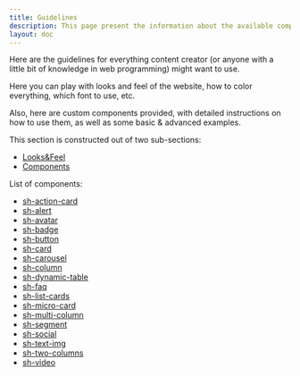 ```yaml
---
title: Guidelines
description: This page present the information about the available components that can be used to visually enrich Markdown text 
layout: doc
---
```

Here are the guidelines for everything content creator (or anyone with a little bit of knowledge in web programming) might want to use. 

Here you can play with looks and feel of the website, how to color everything, which font to use, etc.

Also, here are custom components provided, with detailed instructions on how to use them, as well as some basic & advanced examples.

This section is constructed out of two sub-sections:
- [Looks&Feel](/_8.guidelines/looks-feel/)
- [Components](/_8.guidelines/components/)

List of components:

  - [sh-action-card](/_8.guidelines/components/sh-action-card)
  - [sh-alert](/_8.guidelines/components/sh-alert)
  - [sh-avatar](/_8.guidelines/components/sh-avatar)
  - [sh-badge](/_8.guidelines/components/sh-badge)
  - [sh-button](/_8.guidelines/components/sh-button)
  - [sh-card](/_8.guidelines/components/sh-card)
  - [sh-carousel](/_8.guidelines/components/sh-carousel)
  - [sh-column](/_8.guidelines/components/sh-column)
  - [sh-dynamic-table](/_8.guidelines/components/sh-dynamic-table)
  - [sh-faq](/_8.guidelines/components/sh-faq)
  - [sh-list-cards](/_8.guidelines/components/sh-list-cards)
  - [sh-micro-card](/_8.guidelines/components/sh-micro-card)
  - [sh-multi-column](/_8.guidelines/components/sh-multi-column)
  - [sh-segment](/_8.guidelines/components/sh-segment)
  - [sh-social](/_8.guidelines/components/sh-social)
  - [sh-text-img](/_8.guidelines/components/sh-text-img)
  - [sh-two-columns](/_8.guidelines/components/sh-two-columns)
  - [sh-video](/_8.guidelines/components/sh-video)
